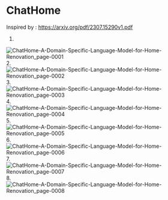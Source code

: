# ChatHome

Inspired by : https://arxiv.org/pdf/2307.15290v1.pdf

1.
![ChatHome-A-Domain-Specific-Language-Model-for-Home-Renovation_page-0001](https://github.com/Rakib-data-scientist/ChatHome/assets/137823730/4376f9ff-edaa-437e-8e41-4b5e8576e21c)
2.
![ChatHome-A-Domain-Specific-Language-Model-for-Home-Renovation_page-0002](https://github.com/Rakib-data-scientist/ChatHome/assets/137823730/de71fbeb-a791-4d20-9c2d-deaf00643000)
3.
![ChatHome-A-Domain-Specific-Language-Model-for-Home-Renovation_page-0003](https://github.com/Rakib-data-scientist/ChatHome/assets/137823730/d3968ae3-7b3f-4a3c-8d35-e77d79e37c36)
4.
![ChatHome-A-Domain-Specific-Language-Model-for-Home-Renovation_page-0004](https://github.com/Rakib-data-scientist/ChatHome/assets/137823730/5fa1fbca-21f1-47e0-8c73-cdf379b30cbe)
5.
![ChatHome-A-Domain-Specific-Language-Model-for-Home-Renovation_page-0005](https://github.com/Rakib-data-scientist/ChatHome/assets/137823730/d39edefd-8085-445b-8277-39c02a1b969a)
6.
![ChatHome-A-Domain-Specific-Language-Model-for-Home-Renovation_page-0006](https://github.com/Rakib-data-scientist/ChatHome/assets/137823730/9c1b0b70-8ba4-485c-a344-f000a5c12112)
7.
![ChatHome-A-Domain-Specific-Language-Model-for-Home-Renovation_page-0007](https://github.com/Rakib-data-scientist/ChatHome/assets/137823730/90407e77-ea4d-4ce8-be11-bcde6ac946dc)
8.
![ChatHome-A-Domain-Specific-Language-Model-for-Home-Renovation_page-0008](https://github.com/Rakib-data-scientist/ChatHome/assets/137823730/e348c935-0398-4885-99f8-519904c63160)
